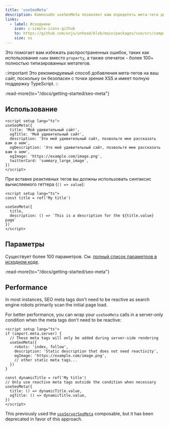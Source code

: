 ```yaml
---
title: 'useSeoMeta'
description: Композабл useSeoMeta позволяет вам определять мета-теги для SEO вашего сайта в виде плоского объекта с полной поддержкой TypeScript.
links:
  - label: Исходники
    icon: i-simple-icons-github
    to: https://github.com/unjs/unhead/blob/main/packages/vue/src/composables.ts
    size: xs
---
```


Это помогает вам избежать распространенных ошибок, таких как использование `name` вместо `property`, а также опечаток - более 100+ полностью типизированных метатегов.

::important
Это рекомендуемый способ добавления мета-тегов на ваш сайт, поскольку он безопасен с точки зрения XSS и имеет полную поддержку TypeScript.
::

:read-more{to="/docs/getting-started/seo-meta"}

## Использование

```vue [app.vue]
<script setup lang="ts">
useSeoMeta({
  title: 'Мой удивительный сайт',
  ogTitle: 'Мой удивительный сайт',
  description: 'Это мой удивительный сайт, позвольте мне рассказать вам о нем',
  ogDescription: 'Это мой удивительный сайт, позвольте мне рассказать вам о нем',
  ogImage: 'https://example.com/image.png',
  twitterCard: 'summary_large_image',
})
</script>
```

При вставке реактивных тегов вы должны использовать синтаксис вычисляемого геттера (`() => value`):

```vue [app.vue]
<script setup lang="ts">
const title = ref('My title')

useSeoMeta({
  title,
  description: () => `This is a description for the ${title.value} page`
})
</script>
```

## Параметры

Существует более 100 параметров. См. [полный список параметров в исходном коде](https://github.com/harlan-zw/zhead/blob/main/packages/zhead/src/metaFlat.ts#L1035).

:read-more{to="/docs/getting-started/seo-meta"}

## Performance

In most instances, SEO meta tags don't need to be reactive as search engine robots primarily scan the initial page load.

For better performance, you can wrap your `useSeoMeta` calls in a server-only condition when the meta tags don't need to be reactive:

```vue [app.vue]
<script setup lang="ts">
if (import.meta.server) {
  // These meta tags will only be added during server-side rendering
  useSeoMeta({
    robots: 'index, follow',
    description: 'Static description that does not need reactivity',
    ogImage: 'https://example.com/image.png',
    // other static meta tags...
  })
}

const dynamicTitle = ref('My title')
// Only use reactive meta tags outside the condition when necessary
useSeoMeta({
  title: () => dynamicTitle.value,
  ogTitle: () => dynamicTitle.value,
})
</script>
```

This previously used the [`useServerSeoMeta`](/docs/api/composables/use-server-seo-meta) composable, but it has been deprecated in favor of this approach.
